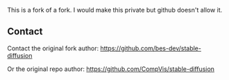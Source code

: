 This is a fork of a fork. I would make this private but github doesn't allow it.

## Contact
Contact the original fork author: https://github.com/bes-dev/stable-diffusion

Or the original repo author: https://github.com/CompVis/stable-diffusion

